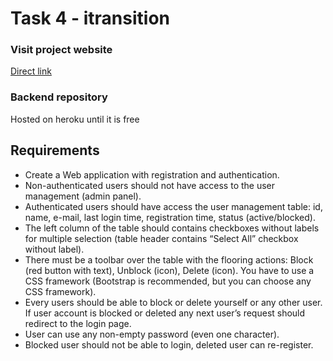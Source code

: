 # Task 4 - itransition


### Visit project website

[Direct link](https://willowy-sprinkles-d91512.netlify.app/)

### Backend repository

Hosted on heroku until it is free

## Requirements

- Create a Web application with registration and authentication.
- Non-authenticated users should not have access to the user management (admin panel).
- Authenticated users should have access the user management table: id, name, e-mail, last login time, registration time, status (active/blocked).
- The left column of the table should contains checkboxes without labels for multiple selection (table header contains “Select All” checkbox without label).
- There must be a toolbar over the table with the flooring actions: Block (red button with text), Unblock (icon), Delete (icon). You have to use a CSS framework (Bootstrap is recommended, but you can choose any CSS framework).
- Every users should be able to block or delete yourself or any other user. If user account is blocked or deleted any next user’s request should redirect to the login page.
- User can use any non-empty password (even one character).
- Blocked user should not be able to login, deleted user can re-register.
